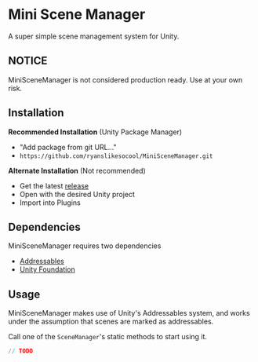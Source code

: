 # Mini Scene Manager
A super simple scene management system for Unity.

## NOTICE
MiniSceneManager is not considered production ready.  Use at your own risk.

## Installation

**Recommended Installation** (Unity Package Manager)
- "Add package from git URL..."
- `https://github.com/ryanslikesocool/MiniSceneManager.git`

**Alternate Installation** (Not recommended)
- Get the latest [release](https://github.com/ryanslikesocool/MiniSceneManager/releases)
- Open with the desired Unity project
- Import into Plugins

## Dependencies
MiniSceneManager requires two dependencies
- [Addressables](https://docs.unity3d.com/Packages/com.unity.addressables@1.21/manual/index.html)
- [Unity Foundation](https://github.com/ryanslikesocool/UnityFoundation)

## Usage
MiniSceneManager makes use of Unity's Addressables system, and works under the assumption that scenes are marked as addressables.

Call one of the `SceneManager`'s static methods to start using it.

```cs
// TODO
```